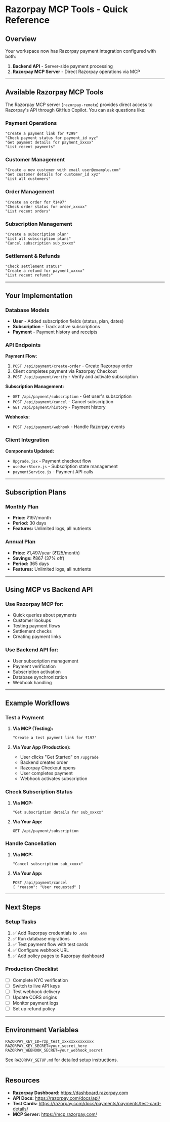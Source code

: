 # Razorpay MCP Tools - Quick Reference

## Overview

Your workspace now has Razorpay payment integration configured with both:

1. **Backend API** - Server-side payment processing
2. **Razorpay MCP Server** - Direct Razorpay operations via MCP

---

## Available Razorpay MCP Tools

The Razorpay MCP server (`razorpay-remote`) provides direct access to Razorpay's API through GitHub Copilot. You can ask questions like:

### Payment Operations

```
"Create a payment link for ₹299"
"Check payment status for payment_id xyz"
"Get payment details for payment_xxxxx"
"List recent payments"
```

### Customer Management

```
"Create a new customer with email user@example.com"
"Get customer details for customer_id xyz"
"List all customers"
```

### Order Management

```
"Create an order for ₹1497"
"Check order status for order_xxxxx"
"List recent orders"
```

### Subscription Management

```
"Create a subscription plan"
"List all subscription plans"
"Cancel subscription sub_xxxxx"
```

### Settlement & Refunds

```
"Check settlement status"
"Create a refund for payment_xxxxx"
"List recent refunds"
```

---

## Your Implementation

### Database Models

- **User** - Added subscription fields (status, plan, dates)
- **Subscription** - Track active subscriptions
- **Payment** - Payment history and receipts

### API Endpoints

**Payment Flow:**

1. `POST /api/payment/create-order` - Create Razorpay order
2. Client completes payment via Razorpay Checkout
3. `POST /api/payment/verify` - Verify and activate subscription

**Subscription Management:**

- `GET /api/payment/subscription` - Get user's subscription
- `POST /api/payment/cancel` - Cancel subscription
- `GET /api/payment/history` - Payment history

**Webhooks:**

- `POST /api/payment/webhook` - Handle Razorpay events

### Client Integration

**Components Updated:**

- `Upgrade.jsx` - Payment checkout flow
- `useUserStore.js` - Subscription state management
- `paymentService.js` - Payment API calls

---

## Subscription Plans

### Monthly Plan

- **Price:** ₹197/month
- **Period:** 30 days
- **Features:** Unlimited logs, all nutrients

### Annual Plan

- **Price:** ₹1,497/year (₹125/month)
- **Savings:** ₹867 (37% off)
- **Period:** 365 days
- **Features:** Unlimited logs, all nutrients

---

## Using MCP vs Backend API

### Use Razorpay MCP for:

- Quick queries about payments
- Customer lookups
- Testing payment flows
- Settlement checks
- Creating payment links

### Use Backend API for:

- User subscription management
- Payment verification
- Subscription activation
- Database synchronization
- Webhook handling

---

## Example Workflows

### Test a Payment

1. **Via MCP (Testing):**

   ```
   "Create a test payment link for ₹197"
   ```

2. **Via Your App (Production):**
   - User clicks "Get Started" on `/upgrade`
   - Backend creates order
   - Razorpay Checkout opens
   - User completes payment
   - Webhook activates subscription

### Check Subscription Status

1. **Via MCP:**

   ```
   "Get subscription details for sub_xxxxx"
   ```

2. **Via Your App:**
   ```
   GET /api/payment/subscription
   ```

### Handle Cancellation

1. **Via MCP:**

   ```
   "Cancel subscription sub_xxxxx"
   ```

2. **Via Your App:**
   ```
   POST /api/payment/cancel
   { "reason": "User requested" }
   ```

---

## Next Steps

### Setup Tasks

1. ✅ Add Razorpay credentials to `.env`
2. ✅ Run database migrations
3. ✅ Test payment flow with test cards
4. ✅ Configure webhook URL
5. ✅ Add policy pages to Razorpay dashboard

### Production Checklist

- [ ] Complete KYC verification
- [ ] Switch to live API keys
- [ ] Test webhook delivery
- [ ] Update CORS origins
- [ ] Monitor payment logs
- [ ] Set up refund policy

---

## Environment Variables

```env
RAZORPAY_KEY_ID=rzp_test_xxxxxxxxxxxxxx
RAZORPAY_KEY_SECRET=your_secret_here
RAZORPAY_WEBHOOK_SECRET=your_webhook_secret
```

See `RAZORPAY_SETUP.md` for detailed setup instructions.

---

## Resources

- **Razorpay Dashboard:** https://dashboard.razorpay.com
- **API Docs:** https://razorpay.com/docs/api/
- **Test Cards:** https://razorpay.com/docs/payments/payments/test-card-details/
- **MCP Server:** https://mcp.razorpay.com/
